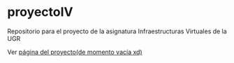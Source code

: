 # proyectoIV
Repositorio para el proyecto de la asignatura Infraestructuras Virtuales de la UGR

Ver [página del proyecto(de momento vacía xd)](https://adriordi.github.io/proyectoIV/)
